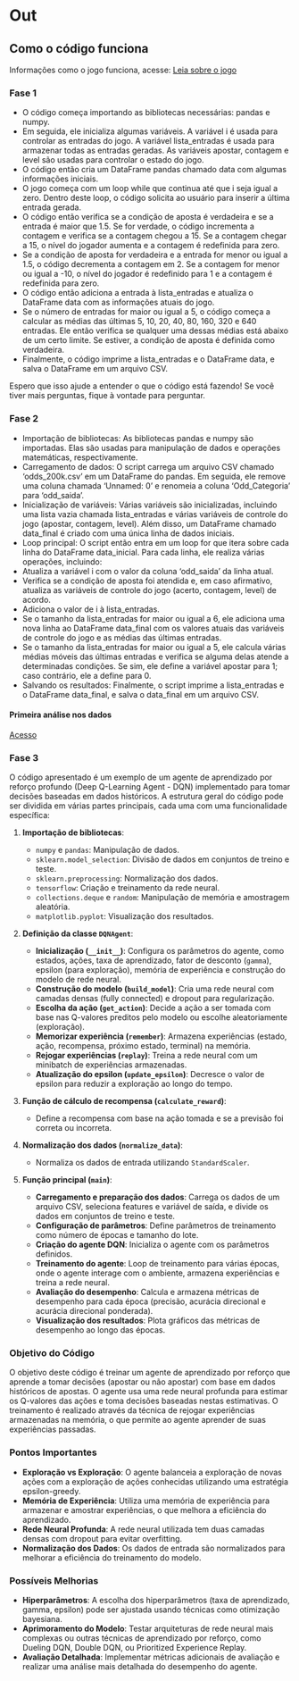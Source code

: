# Out
## Como o código funciona
Informações como o jogo funciona, acesse:
[Leia sobre o jogo](https://github.com/oziieljuniior/Out/blob/main/notes/sobre_jogo.md)
### Fase 1
* O código começa importando as bibliotecas necessárias: pandas e numpy.
* Em seguida, ele inicializa algumas variáveis. A variável i é usada para controlar as entradas do jogo. A variável lista_entradas é usada para armazenar todas as entradas geradas. As variáveis apostar, contagem e level são usadas para controlar o estado do jogo.
* O código então cria um DataFrame pandas chamado data com algumas informações iniciais.
* O jogo começa com um loop while que continua até que i seja igual a zero. Dentro deste loop, o código solicita ao usuário para inserir a última entrada gerada.
* O código então verifica se a condição de aposta é verdadeira e se a entrada é maior que 1.5. Se for verdade, o código incrementa a contagem e verifica se a contagem chegou a 15. Se a contagem chegar a 15, o nível do jogador aumenta e a contagem é redefinida para zero.
* Se a condição de aposta for verdadeira e a entrada for menor ou igual a 1.5, o código decrementa a contagem em 2. Se a contagem for menor ou igual a -10, o nível do jogador é redefinido para 1 e a contagem é redefinida para zero.
* O código então adiciona a entrada à lista_entradas e atualiza o DataFrame data com as informações atuais do jogo.
* Se o número de entradas for maior ou igual a 5, o código começa a calcular as médias das últimas 5, 10, 20, 40, 80, 160, 320 e 640 entradas. Ele então verifica se qualquer uma dessas médias está abaixo de um certo limite. Se estiver, a condição de aposta é definida como verdadeira.
* Finalmente, o código imprime a lista_entradas e o DataFrame data, e salva o DataFrame em um arquivo CSV.

Espero que isso ajude a entender o que o código está fazendo! Se você tiver mais perguntas, fique à vontade para perguntar.

### Fase 2
* Importação de bibliotecas: As bibliotecas pandas e numpy são importadas. Elas são usadas para manipulação de dados e operações matemáticas, respectivamente.
* Carregamento de dados: O script carrega um arquivo CSV chamado ‘odds_200k.csv’ em um DataFrame do pandas. Em seguida, ele remove uma coluna chamada ‘Unnamed: 0’ e renomeia a coluna ‘Odd_Categoria’ para ‘odd_saida’.
* Inicialização de variáveis: Várias variáveis são inicializadas, incluindo uma lista vazia chamada lista_entradas e várias variáveis de controle do jogo (apostar, contagem, level). Além disso, um DataFrame chamado data_final é criado com uma única linha de dados iniciais.
* Loop principal: O script então entra em um loop for que itera sobre cada linha do DataFrame data_inicial. Para cada linha, ele realiza várias operações, incluindo:
* Atualiza a variável i com o valor da coluna ‘odd_saida’ da linha atual.
* Verifica se a condição de aposta foi atendida e, em caso afirmativo, atualiza as variáveis de controle do jogo (acerto, contagem, level) de acordo.
* Adiciona o valor de i à lista_entradas.
* Se o tamanho da lista_entradas for maior ou igual a 6, ele adiciona uma nova linha ao DataFrame data_final com os valores atuais das variáveis de controle do jogo e as médias das últimas entradas.
* Se o tamanho da lista_entradas for maior ou igual a 5, ele calcula várias médias móveis das últimas entradas e verifica se alguma delas atende a determinadas condições. Se sim, ele define a variável apostar para 1; caso contrário, ele a define para 0.
* Salvando os resultados: Finalmente, o script imprime a lista_entradas e o DataFrame data_final, e salva o data_final em um arquivo CSV.
#### Primeira análise nos dados

[Acesso](https://github.com/oziieljuniior/Out/blob/main/notes/Analise1.pdf)

### Fase 3

O código apresentado é um exemplo de um agente de aprendizado por reforço profundo (Deep Q-Learning Agent - DQN) implementado para tomar decisões baseadas em dados históricos. A estrutura geral do código pode ser dividida em várias partes principais, cada uma com uma funcionalidade específica:

1. **Importação de bibliotecas**:
   - `numpy` e `pandas`: Manipulação de dados.
   - `sklearn.model_selection`: Divisão de dados em conjuntos de treino e teste.
   - `sklearn.preprocessing`: Normalização dos dados.
   - `tensorflow`: Criação e treinamento da rede neural.
   - `collections.deque` e `random`: Manipulação de memória e amostragem aleatória.
   - `matplotlib.pyplot`: Visualização dos resultados.

2. **Definição da classe `DQNAgent`**:
   - **Inicialização (`__init__`)**: Configura os parâmetros do agente, como estados, ações, taxa de aprendizado, fator de desconto (`gamma`), epsilon (para exploração), memória de experiência e construção do modelo de rede neural.
   - **Construção do modelo (`build_model`)**: Cria uma rede neural com camadas densas (fully connected) e dropout para regularização.
   - **Escolha da ação (`get_action`)**: Decide a ação a ser tomada com base nas Q-valores preditos pelo modelo ou escolhe aleatoriamente (exploração).
   - **Memorizar experiência (`remember`)**: Armazena experiências (estado, ação, recompensa, próximo estado, terminal) na memória.
   - **Rejogar experiências (`replay`)**: Treina a rede neural com um minibatch de experiências armazenadas.
   - **Atualização do epsilon (`update_epsilon`)**: Decresce o valor de epsilon para reduzir a exploração ao longo do tempo.

3. **Função de cálculo de recompensa (`calculate_reward`)**:
   - Define a recompensa com base na ação tomada e se a previsão foi correta ou incorreta.

4. **Normalização dos dados (`normalize_data`)**:
   - Normaliza os dados de entrada utilizando `StandardScaler`.

5. **Função principal (`main`)**:
   - **Carregamento e preparação dos dados**: Carrega os dados de um arquivo CSV, seleciona features e variável de saída, e divide os dados em conjuntos de treino e teste.
   - **Configuração de parâmetros**: Define parâmetros de treinamento como número de épocas e tamanho do lote.
   - **Criação do agente DQN**: Inicializa o agente com os parâmetros definidos.
   - **Treinamento do agente**: Loop de treinamento para várias épocas, onde o agente interage com o ambiente, armazena experiências e treina a rede neural.
   - **Avaliação do desempenho**: Calcula e armazena métricas de desempenho para cada época (precisão, acurácia direcional e acurácia direcional ponderada).
   - **Visualização dos resultados**: Plota gráficos das métricas de desempenho ao longo das épocas.

### Objetivo do Código
O objetivo deste código é treinar um agente de aprendizado por reforço que aprende a tomar decisões (apostar ou não apostar) com base em dados históricos de apostas. O agente usa uma rede neural profunda para estimar os Q-valores das ações e toma decisões baseadas nestas estimativas. O treinamento é realizado através da técnica de rejogar experiências armazenadas na memória, o que permite ao agente aprender de suas experiências passadas.

### Pontos Importantes
- **Exploração vs Exploração**: O agente balanceia a exploração de novas ações com a exploração de ações conhecidas utilizando uma estratégia epsilon-greedy.
- **Memória de Experiência**: Utiliza uma memória de experiência para armazenar e amostrar experiências, o que melhora a eficiência do aprendizado.
- **Rede Neural Profunda**: A rede neural utilizada tem duas camadas densas com dropout para evitar overfitting.
- **Normalização dos Dados**: Os dados de entrada são normalizados para melhorar a eficiência do treinamento do modelo.

### Possíveis Melhorias
- **Hiperparâmetros**: A escolha dos hiperparâmetros (taxa de aprendizado, gamma, epsilon) pode ser ajustada usando técnicas como otimização bayesiana.
- **Aprimoramento do Modelo**: Testar arquiteturas de rede neural mais complexas ou outras técnicas de aprendizado por reforço, como Dueling DQN, Double DQN, ou Prioritized Experience Replay.
- **Avaliação Detalhada**: Implementar métricas adicionais de avaliação e realizar uma análise mais detalhada do desempenho do agente.
